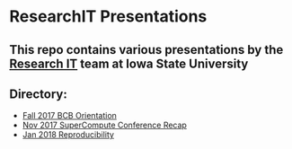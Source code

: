 # ResearchIT Presentations

## This repo contains various presentations by the [Research IT](http://rit.las.iastate.edu) team at Iowa State University

## Directory:
* [Fall 2017 BCB Orientation](http://researchit.github.io/RIT-Presentations/BCBOrientation-Fall2017/Orientation-20170816.html)
* [Nov 2017 SuperCompute Conference Recap](http://researchit.github.io/RIT-Presentations/sc17-recap/index.html)
* [Jan 2018 Reproducibility](http://researchit.github.io/RIT-Presentations/reproducibility/index.html)
